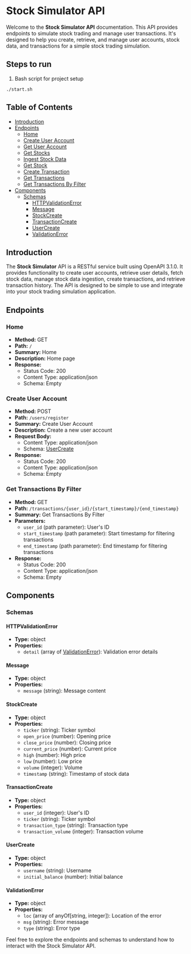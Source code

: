 # Stock Simulator API

Welcome to the **Stock Simulator API** documentation. This API provides endpoints to simulate stock trading and manage user transactions. It's designed to help you create, retrieve, and manage user accounts, stock data, and transactions for a simple stock trading simulation.

## Steps to run
1. Bash script for project setup 
```
./start.sh
```

## Table of Contents

- [Introduction](#introduction)
- [Endpoints](#endpoints)
  - [Home](#home)
  - [Create User Account](#create-user-account)
  - [Get User Account](#get-user-account)
  - [Get Stocks](#get-stocks)
  - [Ingest Stock Data](#ingest-stock-data)
  - [Get Stock](#get-stock)
  - [Create Transaction](#create-transaction)
  - [Get Transactions](#get-transactions)
  - [Get Transactions By Filter](#get-transactions-by-filter)
- [Components](#components)
  - [Schemas](#schemas)
    - [HTTPValidationError](#httpvalidationerror)
    - [Message](#message)
    - [StockCreate](#stockcreate)
    - [TransactionCreate](#transactioncreate)
    - [UserCreate](#usercreate)
    - [ValidationError](#validationerror)

## Introduction

The **Stock Simulator** API is a RESTful service built using OpenAPI 3.1.0. It provides functionality to create user accounts, retrieve user details, fetch stock data, manage stock data ingestion, create transactions, and retrieve transaction history. The API is designed to be simple to use and integrate into your stock trading simulation application.

## Endpoints

### Home

- **Method:** GET
- **Path:** `/`
- **Summary:** Home
- **Description:** Home page
- **Response:**
  - Status Code: 200
  - Content Type: application/json
  - Schema: Empty

### Create User Account

- **Method:** POST
- **Path:** `/users/register`
- **Summary:** Create User Account
- **Description:** Create a new user account
- **Request Body:**
  - Content Type: application/json
  - Schema: [UserCreate](#usercreate)
- **Response:**
  - Status Code: 200
  - Content Type: application/json
  - Schema: Empty

<!-- Rest of the endpoints follow the same format... -->

### Get Transactions By Filter

- **Method:** GET
- **Path:** `/transactions/{user_id}/{start_timestamp}/{end_timestamp}`
- **Summary:** Get Transactions By Filter
- **Parameters:**
  - `user_id` (path parameter): User's ID
  - `start_timestamp` (path parameter): Start timestamp for filtering transactions
  - `end_timestamp` (path parameter): End timestamp for filtering transactions
- **Response:**
  - Status Code: 200
  - Content Type: application/json
  - Schema: Empty

## Components

### Schemas

#### HTTPValidationError

- **Type:** object
- **Properties:**
  - `detail` (array of [ValidationError](#validationerror)): Validation error details

#### Message

- **Type:** object
- **Properties:**
  - `message` (string): Message content

#### StockCreate

- **Type:** object
- **Properties:**
  - `ticker` (string): Ticker symbol
  - `open_price` (number): Opening price
  - `close_price` (number): Closing price
  - `current_price` (number): Current price
  - `high` (number): High price
  - `low` (number): Low price
  - `volume` (integer): Volume
  - `timestamp` (string): Timestamp of stock data

#### TransactionCreate

- **Type:** object
- **Properties:**
  - `user_id` (integer): User's ID
  - `ticker` (string): Ticker symbol
  - `transaction_type` (string): Transaction type
  - `transaction_volume` (integer): Transaction volume

#### UserCreate

- **Type:** object
- **Properties:**
  - `username` (string): Username
  - `initial_balance` (number): Initial balance

#### ValidationError

- **Type:** object
- **Properties:**
  - `loc` (array of anyOf[string, integer]): Location of the error
  - `msg` (string): Error message
  - `type` (string): Error type

Feel free to explore the endpoints and schemas to understand how to interact with the Stock Simulator API.
